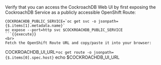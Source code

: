 Verify that you can access the CockroachDB Web UI by first exposing the CockroachDB Service as a publicly accessible OpenShift Route:

```
COCKROACHDB_PUBLIC_SERVICE=`oc get svc -o jsonpath={$.items[1].metadata.name}`
oc expose --port=http svc $COCKROACHDB_PUBLIC_SERVICE
```{{execute}}
<br>
Fetch the OpenShift Route URL and copy/paste it into your browser:

```
COCKROACHDB_UI_URL=`oc get route -o jsonpath={$.items[0].spec.host}`
echo $COCKROACHDB_UI_URL
```{{execute}}
